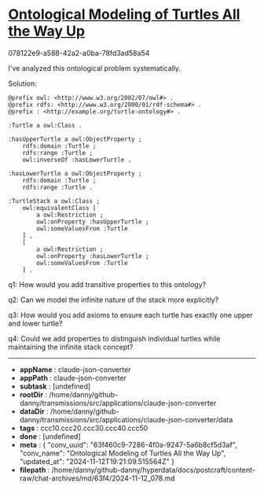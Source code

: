 # [Ontological Modeling of Turtles All the Way Up](https://claude.ai/chat/63f460c9-7286-4f0a-9247-5a6b8cf5d3af)

078122e9-a588-42a2-a0ba-78fd3ad58a54

 I've analyzed this ontological problem systematically.

Solution: 
```turtle
@prefix owl: <http://www.w3.org/2002/07/owl#> .
@prefix rdfs: <http://www.w3.org/2000/01/rdf-schema#> .
@prefix : <http://example.org/turtle-ontology#> .

:Turtle a owl:Class .

:hasUpperTurtle a owl:ObjectProperty ;
    rdfs:domain :Turtle ;
    rdfs:range :Turtle ;
    owl:inverseOf :hasLowerTurtle .

:hasLowerTurtle a owl:ObjectProperty ;
    rdfs:domain :Turtle ;
    rdfs:range :Turtle .

:TurtleStack a owl:Class ;
    owl:equivalentClass [
        a owl:Restriction ;
        owl:onProperty :hasUpperTurtle ;
        owl:someValuesFrom :Turtle
    ] ,
    [
        a owl:Restriction ;
        owl:onProperty :hasLowerTurtle ;
        owl:someValuesFrom :Turtle
    ] .
```

q1: How would you add transitive properties to this ontology?

q2: Can we model the infinite nature of the stack more explicitly?

q3: How would you add axioms to ensure each turtle has exactly one upper and lower turtle?

q4: Could we add properties to distinguish individual turtles while maintaining the infinite stack concept?

---

* **appName** : claude-json-converter
* **appPath** : claude-json-converter
* **subtask** : [undefined]
* **rootDir** : /home/danny/github-danny/transmissions/src/applications/claude-json-converter
* **dataDir** : /home/danny/github-danny/transmissions/src/applications/claude-json-converter/data
* **tags** : ccc10.ccc20.ccc30.ccc40.ccc50
* **done** : [undefined]
* **meta** : {
  "conv_uuid": "63f460c9-7286-4f0a-9247-5a6b8cf5d3af",
  "conv_name": "Ontological Modeling of Turtles All the Way Up",
  "updated_at": "2024-11-12T19:21:09.515564Z"
}
* **filepath** : /home/danny/github-danny/hyperdata/docs/postcraft/content-raw/chat-archives/md/63f4/2024-11-12_078.md